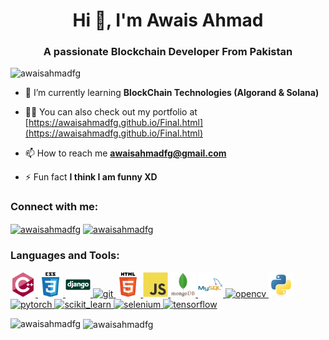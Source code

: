 <h1 align="center">Hi 👋, I'm Awais Ahmad</h1>
<h3 align="center">A passionate Blockchain Developer From Pakistan</h3>

<p align="left"> <img src="https://komarev.com/ghpvc/?username=awaisahmadfg&label=Profile%20views&color=0e75b6&style=flat" alt="awaisahmadfg" /> </p>

- 🌱 I’m currently learning **BlockChain Technologies (Algorand & Solana)**

- 👨‍💻 You can also check out my portfolio at [https://awaisahmadfg.github.io/Final.html](https://awaisahmadfg.github.io/Final.html)

- 📫 How to reach me **awaisahmadfg@gmail.com**

- ⚡ Fun fact **I think I am funny XD**

<h3 align="left">Connect with me:</h3>
<p align="left">
<a href="https://linkedin.com/in/awaisahmadfg" target="blank"><img align="center" src="https://cdn.jsdelivr.net/npm/simple-icons@3.0.1/icons/linkedin.svg" alt="awaisahmadfg" height="30" width="40" /></a>
<a href="https://kaggle.com/awaisahmadfg" target="blank"><img align="center" src="https://cdn.jsdelivr.net/npm/simple-icons@3.0.1/icons/kaggle.svg" alt="awaisahmadfg" height="30" width="40" /></a>
</p>

<h3 align="left">Languages and Tools:</h3>
<p align="left"> <a href="https://www.w3schools.com/cpp/" target="_blank"> <img src="https://raw.githubusercontent.com/devicons/devicon/master/icons/cplusplus/cplusplus-original.svg" alt="cplusplus" width="40" height="40"/> </a> <a href="https://www.w3schools.com/css/" target="_blank"> <img src="https://raw.githubusercontent.com/devicons/devicon/master/icons/css3/css3-original-wordmark.svg" alt="css3" width="40" height="40"/> </a> <a href="https://www.djangoproject.com/" target="_blank"> <img src="https://raw.githubusercontent.com/devicons/devicon/master/icons/django/django-original.svg" alt="django" width="40" height="40"/> </a> <a href="https://git-scm.com/" target="_blank"> <img src="https://www.vectorlogo.zone/logos/git-scm/git-scm-icon.svg" alt="git" width="40" height="40"/> </a> <a href="https://www.w3.org/html/" target="_blank"> <img src="https://raw.githubusercontent.com/devicons/devicon/master/icons/html5/html5-original-wordmark.svg" alt="html5" width="40" height="40"/> </a> <a href="https://developer.mozilla.org/en-US/docs/Web/JavaScript" target="_blank"> <img src="https://raw.githubusercontent.com/devicons/devicon/master/icons/javascript/javascript-original.svg" alt="javascript" width="40" height="40"/> </a> <a href="https://www.mongodb.com/" target="_blank"> <img src="https://raw.githubusercontent.com/devicons/devicon/master/icons/mongodb/mongodb-original-wordmark.svg" alt="mongodb" width="40" height="40"/> </a> <a href="https://www.mysql.com/" target="_blank"> <img src="https://raw.githubusercontent.com/devicons/devicon/master/icons/mysql/mysql-original-wordmark.svg" alt="mysql" width="40" height="40"/> </a> <a href="https://opencv.org/" target="_blank"> <img src="https://www.vectorlogo.zone/logos/opencv/opencv-icon.svg" alt="opencv" width="40" height="40"/> </a> <a href="https://www.python.org" target="_blank"> <img src="https://raw.githubusercontent.com/devicons/devicon/master/icons/python/python-original.svg" alt="python" width="40" height="40"/> </a> <a href="https://pytorch.org/" target="_blank"> <img src="https://www.vectorlogo.zone/logos/pytorch/pytorch-icon.svg" alt="pytorch" width="40" height="40"/> </a> <a href="https://scikit-learn.org/" target="_blank"> <img src="https://upload.wikimedia.org/wikipedia/commons/0/05/Scikit_learn_logo_small.svg" alt="scikit_learn" width="40" height="40"/> </a> <a href="https://www.selenium.dev" target="_blank"> <img src="https://raw.githubusercontent.com/detain/svg-logos/780f25886640cef088af994181646db2f6b1a3f8/svg/selenium-logo.svg" alt="selenium" width="40" height="40"/> </a> <a href="https://www.tensorflow.org" target="_blank"> <img src="https://www.vectorlogo.zone/logos/tensorflow/tensorflow-icon.svg" alt="tensorflow" width="40" height="40"/> </a> </p>

<p><img align="left" src="https://github-readme-stats.vercel.app/api/top-langs?username=awaisahmadfg&show_icons=true&locale=en&layout=compact" alt="awaisahmadfg" /></p>

<p>&nbsp;<img align="center" src="https://github-readme-stats.vercel.app/api?username=awaisahmadfg&show_icons=true&locale=en" alt="awaisahmadfg" /></p>
